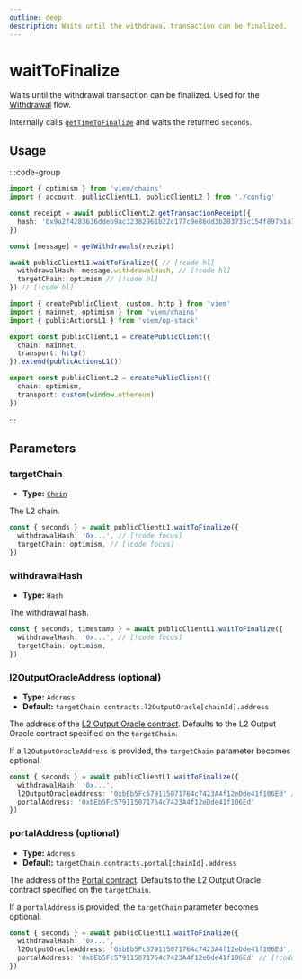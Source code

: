 ```yaml
---
outline: deep
description: Waits until the withdrawal transaction can be finalized.
---
```


# waitToFinalize

Waits until the withdrawal transaction can be finalized. Used for the [Withdrawal](/op-stack/guides/withdrawals) flow.

Internally calls [`getTimeToFinalize`](/op-stack/actions/getTimeToFinalize) and waits the returned `seconds`.

## Usage

:::code-group

```ts [example.ts]
import { optimism } from 'viem/chains'
import { account, publicClientL1, publicClientL2 } from './config'

const receipt = await publicClientL2.getTransactionReceipt({
  hash: '0x9a2f4283636ddeb9ac32382961b22c177c9e86dd3b283735c154f897b1a7ff4a',
})

const [message] = getWithdrawals(receipt)

await publicClientL1.waitToFinalize({ // [!code hl]
  withdrawalHash: message.withdrawalHash, // [!code hl]
  targetChain: optimism // [!code hl]
}) // [!code hl]
```

```ts [config.ts]
import { createPublicClient, custom, http } from 'viem'
import { mainnet, optimism } from 'viem/chains'
import { publicActionsL1 } from 'viem/op-stack'

export const publicClientL1 = createPublicClient({
  chain: mainnet,
  transport: http()
}).extend(publicActionsL1())

export const publicClientL2 = createPublicClient({
  chain: optimism,
  transport: custom(window.ethereum)
})
```

:::

## Parameters

### targetChain

- **Type:** [`Chain`](/docs/glossary/types#chain)

The L2 chain.

```ts
const { seconds } = await publicClientL1.waitToFinalize({
  withdrawalHash: '0x...', // [!code focus]
  targetChain: optimism, // [!code focus]
})
```

### withdrawalHash

- **Type:** `Hash`

The withdrawal hash.

```ts
const { seconds, timestamp } = await publicClientL1.waitToFinalize({ 
  withdrawalHash: '0x...', // [!code focus]
  targetChain: optimism, 
}) 
```

### l2OutputOracleAddress (optional)

- **Type:** `Address`
- **Default:** `targetChain.contracts.l2OutputOracle[chainId].address`

The address of the [L2 Output Oracle contract](https://github.com/ethereum-optimism/optimism/blob/develop/packages/contracts-bedrock/src/L1/L2OutputOracle.sol). Defaults to the L2 Output Oracle contract specified on the `targetChain`.

If a `l2OutputOracleAddress` is provided, the `targetChain` parameter becomes optional.

```ts
const { seconds } = await publicClientL1.waitToFinalize({
  withdrawalHash: '0x...',
  l2OutputOracleAddress: '0xbEb5Fc579115071764c7423A4f12eDde41f106Ed' // [!code focus]
  portalAddress: '0xbEb5Fc579115071764c7423A4f12eDde41f106Ed'
})
```

### portalAddress (optional)

- **Type:** `Address`
- **Default:** `targetChain.contracts.portal[chainId].address`

The address of the [Portal contract](https://github.com/ethereum-optimism/optimism/blob/develop/packages/contracts-bedrock/src/L1/OptimismPortal.sol). Defaults to the L2 Output Oracle contract specified on the `targetChain`.

If a `portalAddress` is provided, the `targetChain` parameter becomes optional.

```ts
const { seconds } = await publicClientL1.waitToFinalize({
  withdrawalHash: '0x...',
  l2OutputOracleAddress: '0xbEb5Fc579115071764c7423A4f12eDde41f106Ed',
  portalAddress: '0xbEb5Fc579115071764c7423A4f12eDde41f106Ed' // [!code focus]
})
```